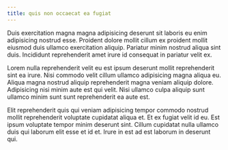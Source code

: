 ```yaml
---
title: quis non occaecat ea fugiat
---
```


Duis exercitation magna magna adipisicing deserunt sit laboris eu enim adipisicing nostrud esse. Proident dolore mollit cillum ex proident mollit eiusmod duis ullamco exercitation aliquip. Pariatur minim nostrud aliqua sint duis. Incididunt reprehenderit amet irure id consequat in pariatur velit ex.

Lorem nulla reprehenderit velit eu est ipsum deserunt mollit reprehenderit sint ea irure. Nisi commodo velit cillum ullamco adipisicing magna aliqua eu. Aliqua magna nostrud aliquip reprehenderit magna veniam aliquip dolore. Adipisicing nisi minim aute est qui velit. Nisi ullamco culpa aliquip sunt ullamco minim sunt sunt reprehenderit ea aute est.

Elit reprehenderit quis qui veniam adipisicing tempor commodo nostrud mollit reprehenderit voluptate cupidatat aliqua et. Et ex fugiat velit id eu. Est ipsum voluptate tempor minim deserunt sint. Cillum cupidatat nulla ullamco duis qui laborum elit esse et id et. Irure in est ad est laborum in deserunt qui.